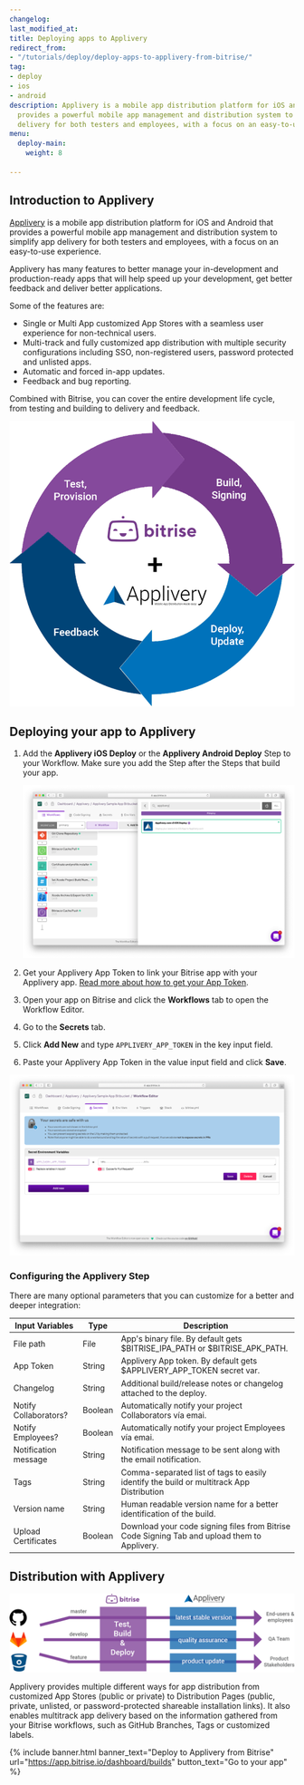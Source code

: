 ```yaml
---
changelog: 
last_modified_at: 
title: Deploying apps to Applivery
redirect_from:
- "/tutorials/deploy/deploy-apps-to-applivery-from-bitrise/"
tag:
- deploy
- ios
- android
description: Applivery is a mobile app distribution platform for iOS and Android that
  provides a powerful mobile app management and distribution system to simplify app
  delivery for both testers and employees, with a focus on an easy-to-use experience.
menu:
  deploy-main:
    weight: 8

---
```

## Introduction to Applivery

[Applivery](https://www.applivery.com) is a mobile app distribution platform for iOS and Android that provides a powerful mobile app management and distribution system to simplify app delivery for both testers and employees, with a focus on an easy-to-use experience.

Applivery has many features to better manage your in-development and production-ready apps that will help speed up your development, get better feedback and deliver better applications.

Some of the features are:

* Single or Multi App customized App Stores with a seamless user experience for non-technical users.
* Multi-track and fully customized app distribution with multiple security configurations including SSO, non-registered users, password protected and unlisted apps.
* Automatic and forced in-app updates.
* Feedback and bug reporting.

Combined with Bitrise, you can cover the entire development life cycle, from testing and building to delivery and feedback.

![App life cycle with Applivery and Bitrise](/img/tutorials/deploy/applivery/fig1.png)

## Deploying your app to Applivery

1. Add the **Applivery iOS Deploy** or the **Applivery Android Deploy** Step to your Workflow. Make sure you add the Step after the Steps that build your app.

	![Applivery Workflow Step](/img/tutorials/deploy/applivery/tutorial1.png)

1. Get your Applivery App Token to link your Bitrise app with your Applivery app.
   [Read more about how to get your App Token](https://www.applivery.com/docs/rest-api/authentication/).
2. Open your app on Bitrise and click the **Workflows** tab to open the Workflow Editor.
3. Go to the **Secrets** tab.
4. Click **Add New** and type `APPLIVERY_APP_TOKEN` in the key input field.
5. Paste your Applivery App Token in the value input field and click **Save**.

![Configuring Applivery App Token](/img/tutorials/deploy/applivery/tutorial2.png)

### Configuring the Applivery Step

There are many optional parameters that you can customize for a better and deeper integration:

| Input Variables | Type | Description |
| --- | --- | --- |
| File path | File | App's binary file. By default gets $BITRISE_IPA_PATH or $BITRISE_APK_PATH. |
| App Token | String | Applivery App token. By default gets $APPLIVERY_APP_TOKEN secret var. |
| Changelog | String | Additional build/release notes or changelog attached to the deploy. |
| Notify Collaborators? | Boolean | Automatically notify your project Collaborators vía emai. |
| Notify Employees? | Boolean | Automatically notify your project Employees vía emai. |
| Notification message | String | Notification message to be sent along with the email notification. |
| Tags | String | Comma-separated list of tags to easily identify the build or multitrack App Distribution |
| Version name | String | Human readable version name for a better identification of the build. |
| Upload Certificates | Boolean | Download your code signing files from Bitrise Code Signing Tab and upload them to Applivery. |

## Distribution with Applivery

![Distribution in Applivery](/img/tutorials/deploy/applivery/fig2.png)

Applivery provides multiple different ways for app distribution from customized App Stores (public or private) to Distribution Pages (public, private, unlisted, or password-protected shareable installation links). It also enables multitrack app delivery based on the information gathered from your Bitrise workflows, such as GitHub Branches, Tags or customized labels.

{% include banner.html banner_text="Deploy to Applivery from Bitrise" url="https://app.bitrise.io/dashboard/builds" button_text="Go to your app" %}
